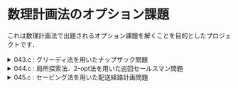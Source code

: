 # 数理計画法のオプション課題  
これは数理計画法で出題されるオプション課題を解くことを目的としたプロジェクトです．

<details>
  <summary>043.c : グリーディ法を用いたナップザック問題</summary>
  
### グリーディ法（貪欲法）
その時点で最も良い（最適に見える）選択を繰り返すことで最終的な解を求めるアルゴリズムの手法
最適解になるとは限らない．

- **最適解でない具体例**  
ある金額を硬貨で払うとき，大きなものから払っていく．  
{10, 7, 1} の硬貨があるとき，14円の払い方は {10, 1, 1, 1, 1}．  
これは，最適解ではない．（最適解は {7, 7}である．

### 実装
貪欲法なので，アイテムごとの重量あたりの価値を計算する必要がある．
また，それらをソートして降順で選択する必要がある．
```c
typedef struct {
    int index; // 元のアイテムのインデックス
    int size; // サイズ
    int value; // 価値
    double ratio; // 価値/サイズ
} Item;
```
このようにアイテム構造体の中に元のインデックスを保持することで，ソート後でも選択したアイテムを把握できる．
  
</details>

<details>
  <summary>044.c : 局所探索法．2-opt法を用いた巡回セールスマン問題  </summary>
  
### 局所探索法
  現在の解の周り（近傍）を見渡し，より良い解に遷移していく最適化手法．
  当たり前だが，最適解になるとは限らない．

- **最適解でない具体例**
山を登ることを想定する．
現在の地点から上を目指すとき，10歩以内で登れる最適地点を探し上る．それを繰り返し頂上を示す．
実際には少し遠回りしたほうが，総コスト（耐力）を消耗せずに登れるかもしれない．

### 実装
都市を一筆書きするとき，コストが最小となるようなルートを探すときに用いられる初歩的なアルゴリズムである**2-opt**法を用いる．  

はじめ，適当なルートを生成する.  
その中のに変を選び，頂点を交換する.  
```
- A - B -        - A   B -
            ->       X
- C - D -        - C   D -
```
もし，これがコストが低くなるなら，ルートを更新する.  
更新がなければ終了する.  

</details>
<details><summary>045.c : セービング法を用いた配送経路計画問題  </summary>

### セービング法
配送の総移動距離を最適化する貪欲法の一種．もちろんこれも最適解を保証しない．

- **最適解でない具体例**  
  簡潔に言うと，二点間を順に統合していくからである．  
  言い換えると，2つ配達地点に行くと必ず倉庫に戻る必要がある．  
  3.4...と配達地点分探索すれば勿論最適解は得られるが，それでは計算量が...  
  そもそも，貪欲法の一種であることを忘れてはいけない．  
  

### 実装

1. **初期ルート作成**
   - 各顧客に対して個別のルート（拠点 → 顧客 → 拠点）を作成.

2. **セービング（Saving）の計算**
   - 顧客 i, j を1つのルートにまとめたときに節約できるコストを以下で計算：
     ```
     S(i, j) = d(0, i) + d(0, j) - d(i, j)
     ```

3. **セービングの降順で並べる**
   - 節約効果が大きい組み合わせから順に処理.

4. **ルートの統合**
   - 条件（トラックの容量など）を満たす場合にルートを統合.

5. **繰り返し**
   - 全ての顧客を統合し終えるまで繰り返す.
     
</details>
